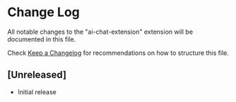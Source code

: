 # Change Log

All notable changes to the "ai-chat-extension" extension will be documented in this file.

Check [Keep a Changelog](http://keepachangelog.com/) for recommendations on how to structure this file.

## [Unreleased]

- Initial release